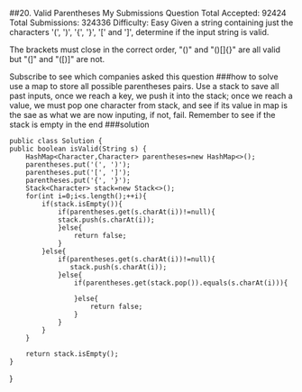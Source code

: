 ##20. Valid Parentheses My Submissions Question
Total Accepted: 92424 Total Submissions: 324336 Difficulty: Easy
Given a string containing just the characters '(', ')', '{', '}', '[' and ']', determine if the input string is valid.

The brackets must close in the correct order, "()" and "()[]{}" are all valid but "(]" and "([)]" are not.

Subscribe to see which companies asked this question
###how to solve
use a map to store all possible parentheses pairs.
Use a stack to save all past inputs, once we reach a key, we push it into the stack; once we reach a value, we must pop one character from stack, and see if its value in map is the sae as what we are now inputing, if not, fail.
Remember to see if the stack is empty in the end
###solution

	public class Solution {
    public boolean isValid(String s) {
        HashMap<Character,Character> parentheses=new HashMap<>();
        parentheses.put('(', ')');
        parentheses.put('[', ']');
        parentheses.put('{', '}');
        Stack<Character> stack=new Stack<>();
        for(int i=0;i<s.length();++i){
            if(stack.isEmpty()){
                if(parentheses.get(s.charAt(i))!=null){
                stack.push(s.charAt(i));
                }else{
                    return false;
                }
            }else{
                if(parentheses.get(s.charAt(i))!=null){
                   stack.push(s.charAt(i)); 
                }else{
                    if(parentheses.get(stack.pop()).equals(s.charAt(i))){
                        
                    }else{
                        return false;
                    }
                }
            }
        }
        
        return stack.isEmpty();
    }
}

